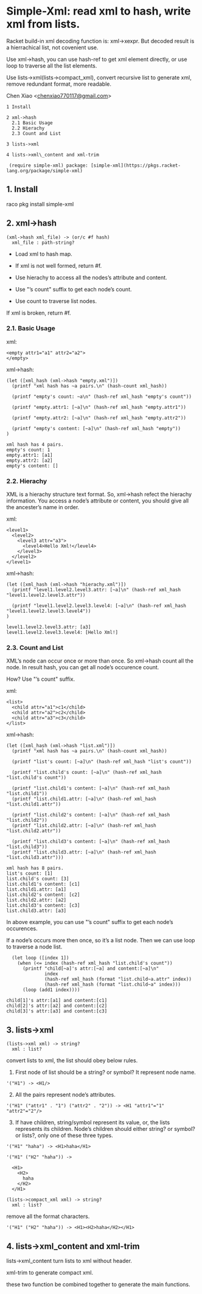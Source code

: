 # Simple-Xml: read xml to hash, write xml from lists.

Racket build-in xml decoding function is: xml->xexpr. But decoded result
is a hierrachical list, not covenient use.

Use xml->hash, you can use hash-ref to get xml element directly, or use
loop to traverse all the list elements.

Use lists->xml(lists->compact\_xml), convert recursive list to generate
xml, remove redundant format, more readable.

Chen Xiao <[chenxiao770117@gmail.com](mailto:chenxiao770117@gmail.com)>

    1 Install                         
                                      
    2 xml->hash                       
      2.1 Basic Usage                 
      2.2 Hierachy                    
      2.3 Count and List              
                                      
    3 lists->xml                      
                                      
    4 lists->xml\_content and xml-trim

```racket
 (require simple-xml) package: [simple-xml](https://pkgs.racket-lang.org/package/simple-xml)
```

## 1. Install

raco pkg install simple-xml

## 2. xml->hash

```racket
(xml->hash xml_file) -> (or/c #f hash)
  xml_file : path-string?             
```

* Load xml to hash map.

* If xml is not well formed, return \#f.

* Use hierachy to access all the nodes’s attribute and content.

* Use "’s count" suffix to get each node’s count.

* Use count to traverse list nodes.

If xml is broken, return \#f.

### 2.1. Basic Usage

xml:

```racket
<empty attr1="a1" attr2="a2">
</empty>                     
```

xml->hash:

```racket
(let ([xml_hash (xml->hash "empty.xml")])                           
  (printf "xml hash has ~a pairs.\n" (hash-count xml_hash))         
                                                                    
  (printf "empty's count: ~a\n" (hash-ref xml_hash "empty's count"))
                                                                    
  (printf "empty.attr1: [~a]\n" (hash-ref xml_hash "empty.attr1"))  
                                                                    
  (printf "empty.attr2: [~a]\n" (hash-ref xml_hash "empty.attr2"))  
                                                                    
  (printf "empty's content: [~a]\n" (hash-ref xml_hash "empty"))    
)                                                                   
                                                                    
xml hash has 4 pairs.                                               
empty's count: 1                                                    
empty.attr1: [a1]                                                   
empty.attr2: [a2]                                                   
empty's content: []                                                 
```

### 2.2. Hierachy

XML is a hierachy structure text format. So, xml->hash refect the
hierachy information. You access a node’s attribute or content, you
should give all the ancester’s name in order.

xml:

```racket
<level1>                         
  <level2>                       
    <level3 attr="a3">           
      <level4>Hello Xml!</level4>
    </level3>                    
  </level2>                      
</level1>                        
```

xml->hash:

```racket
(let ([xml_hash (xml->hash "hierachy.xml")])                                                      
  (printf "level1.level2.level3.attr: [~a]\n" (hash-ref xml_hash "level1.level2.level3.attr"))    
                                                                                                  
  (printf "level1.level2.level3.level4: [~a]\n" (hash-ref xml_hash "level1.level2.level3.level4"))
)                                                                                                 
                                                                                                  
level1.level2.level3.attr: [a3]                                                                   
level1.level2.level3.level4: [Hello Xml!]                                                         
```

### 2.3. Count and List

XML’s node can occur once or more than once. So xml->hash count all the
node. In result hash, you can get all node’s occurence count.

How? Use "’s count" suffix.

xml:

```racket
<list>                       
  <child attr="a1">c1</child>
  <child attr="a2">c2</child>
  <child attr="a3">c3</child>
</list>                      
```

xml->hash:

```racket
(let ([xml_hash (xml->hash "list.xml")])                                        
  (printf "xml hash has ~a pairs.\n" (hash-count xml_hash))                     
                                                                                
  (printf "list's count: [~a]\n" (hash-ref xml_hash "list's count"))            
                                                                                
  (printf "list.child's count: [~a]\n" (hash-ref xml_hash "list.child's count"))
                                                                                
  (printf "list.child1's content: [~a]\n" (hash-ref xml_hash "list.child1"))    
  (printf "list.child1.attr: [~a]\n" (hash-ref xml_hash "list.child1.attr"))    
                                                                                
  (printf "list.child2's content: [~a]\n" (hash-ref xml_hash "list.child2"))    
  (printf "list.child2.attr: [~a]\n" (hash-ref xml_hash "list.child2.attr"))    
                                                                                
  (printf "list.child3's content: [~a]\n" (hash-ref xml_hash "list.child3"))    
  (printf "list.child3.attr: [~a]\n" (hash-ref xml_hash "list.child3.attr")))   
                                                                                
xml hash has 8 pairs.                                                           
list's count: [1]                                                               
list.child's count: [3]                                                         
list.child1's content: [c1]                                                     
list.child1.attr: [a1]                                                          
list.child2's content: [c2]                                                     
list.child2.attr: [a2]                                                          
list.child3's content: [c3]                                                     
list.child3.attr: [a3]                                                          
```

In above example, you can use "’s count" suffix to get each node’s
occurences.

If a node’s occurs more then once, so it’s a list node. Then we can use
loop to traverse a node list.

```racket
  (let loop ([index 1])                                             
    (when (<= index (hash-ref xml_hash "list.child's count"))       
      (printf "child[~a]'s attr:[~a] and content:[~a]\n"            
              index                                                 
              (hash-ref xml_hash (format "list.child~a.attr" index))
              (hash-ref xml_hash (format "list.child~a" index)))    
      (loop (add1 index))))                                         
                                                                    
child[1]'s attr:[a1] and content:[c1]                               
child[2]'s attr:[a2] and content:[c2]                               
child[3]'s attr:[a3] and content:[c3]                               
```

## 3. lists->xml

```racket
(lists->xml xml) -> string?
  xml : list?              
```

convert lists to xml, the list should obey below rules.

1. First node of list should be a string? or symbol? It represent node
name.

```racket
'("H1") -> <H1/>
```

2. All the pairs represent node’s attributes.

```racket
'("H1" ("attr1" . "1") ("attr2" . "2")) -> <H1 "attr1"="1" "attr2"="2"/>
```

3. If have children, string/symbol represent its value, or, the lists
represents its children.         Node’s children should either string?
or symbol? or lists?, only one of these three types.

```racket
'("H1" "haha") -> <H1>haha</H1>
                               
'("H1" ("H2" "haha")) ->       
                               
  <H1>                         
    <H2>                       
      haha                     
    </H2>                      
  </H1>                        
```

```racket
(lists->compact_xml xml) -> string?
  xml : list?                      
```

remove all the format characters.

```racket
'("H1" ("H2" "haha")) -> <H1><H2>haha</H2></H1>
```

## 4. lists->xml\_content and xml-trim

lists->xml\_content turn lists to xml without header.

xml-trim to generate compact xml.

these two function be combined together to generate the main functions.
